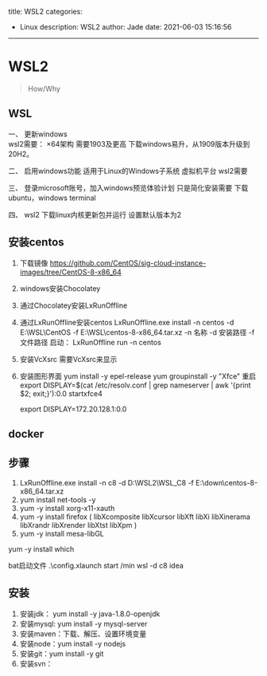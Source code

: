 title: WSL2
categories:
  - Linux
description: WSL2
author: Jade
date: 2021-06-03 15:16:56
---
# WSL2
> How/Why


## WSL
一、 更新windows  
	wsl2需要： ×64架构 需要1903及更高 
	下载windows易升，从1909版本升级到20H2。

二、 启用windows功能
	适用于Linux的Windows子系统
	虚拟机平台  wsl2需要
	
三、 登录microsoft账号，加入windows预览体验计划    只是简化安装需要
	下载ubuntu，windows terminal
	
四、 wsl2
	下载linux内核更新包并运行
	设置默认版本为2





## 安装centos
1. 下载镜像 https://github.com/CentOS/sig-cloud-instance-images/tree/CentOS-8-x86_64
2. windows安装Chocolatey
3. 通过Chocolatey安装LxRunOffline
4. 通过LxRunOffline安装centos
	LxRunOffline.exe  install -n centos -d E:\WSL\CentOS -f  E:\WSL\centos-8-x86_64.tar.xz
		-n 名称
		-d 安装路径
		-f 文件路径
	启动： LxRunOffline run -n centos
5. 安装VcXsrc
	需要VcXsrc来显示
6. 安装图形界面
	yum install -y epel-release
	yum groupinstall -y "Xfce"
	重启
	export DISPLAY=$(cat /etc/resolv.conf | grep nameserver | awk '{print $2; exit;}'):0.0
	startxfce4
	
	export DISPLAY=172.20.128.1:0.0
	
##  docker


## 步骤
1. LxRunOffline.exe  install -n c8 -d D:\WSL2\WSL_C8 -f  E:\down\centos-8-x86_64.tar.xz
2. yum install net-tools -y
3. yum -y install xorg-x11-xauth
4. yum -y install firefox ( libXcomposite libXcursor libXft libXi libXinerama libXrandr libXrender libXtst libXpm )
5. yum -y install mesa-libGL

yum -y install which


bat启动文件
.\config.xlaunch
start /min wsl -d c8 idea

## 安装
1. 安装jdk： yum install -y java-1.8.0-openjdk
2. 安装mysql: yum install -y mysql-server
3. 安装maven：下载、解压、设置环境变量
4. 安装node：yum install -y nodejs
5. 安装git：yum install -y git
6. 安装svn：


